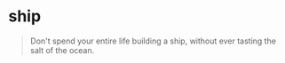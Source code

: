 # ship

> Don't spend your entire life building a ship, without ever tasting the salt of the ocean.
